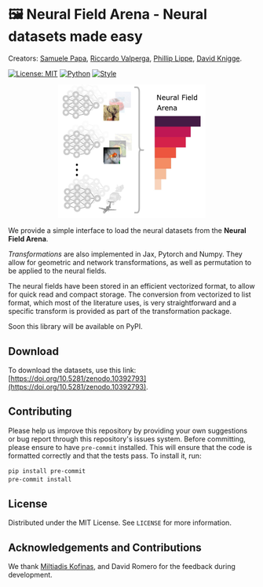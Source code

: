 # 🖼️ **Neural Field Arena** - Neural datasets made easy

Creators: [Samuele Papa](https://samuelepapa.github.io), [Riccardo Valperga](https://twitter.com/RValperga), [Phillip Lippe](https://phlippe.github.io/), [David Knigge](https://twitter.com/davidmknigge).

[![License: MIT](https://img.shields.io/badge/License-MIT-purple)](https://opensource.org/licenses/MIT)
[![Python](https://img.shields.io/badge/python-3.9+-blue.svg)](https://www.python.org/downloads/release/python-390/)
[![Style](https://img.shields.io/badge/code%20style-black-000000)](https://github.com/psf/black)

<p align="center"><img src="assets/neural-field-arena.jpg" width="300" /></p>

We provide a simple interface to load the neural datasets from the **Neural Field Arena**.

*Transformations* are also implemented in Jax, Pytorch and Numpy. They allow for geometric and network transformations, as well as permutation to be applied to the neural fields.

The neural fields have been stored in an efficient vectorized format, to allow for quick read and compact storage. The conversion from vectorized to list format, which most of the literature uses, is very straightforward and a specific transform is provided as part of the transformation package.

Soon this library will be available on PyPI.

## Download

To download the datasets, use this link: [https://doi.org/10.5281/zenodo.10392793](https://doi.org/10.5281/zenodo.10392793).

## Contributing

Please help us improve this repository by providing your own suggestions or bug report through this repository's issues system.
Before committing, please ensure to have `pre-commit` installed. This will ensure that the code is formatted correctly and that the tests pass. To install it, run:

```bash
pip install pre-commit
pre-commit install
```

## License

Distributed under the MIT License. See `LICENSE` for more information.

## Acknowledgements and Contributions

We thank [Miltiadis Kofinas](https://mkofinas.github.io/), and David Romero for the feedback during development.
